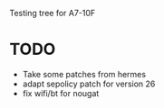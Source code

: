 Testing tree for A7-10F

# TODO
* Take some patches from hermes
* adapt sepolicy patch for version 26
* fix wifi/bt for nougat
